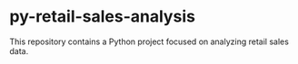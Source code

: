# py-retail-sales-analysis
This repository contains a Python project focused on analyzing retail sales data.
